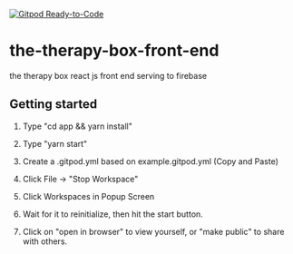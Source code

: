 [![Gitpod Ready-to-Code](https://img.shields.io/badge/Gitpod-Ready--to--Code-blue?logo=gitpod)](https://gitpod.io/#https://github.com/thetherapybox/the-therapy-box-front-end) 

# the-therapy-box-front-end
the therapy box react js front end serving to firebase


## Getting started

1. Type "cd app && yarn install"

2. Type "yarn start"

3. Create a .gitpod.yml based on example.gitpod.yml (Copy and Paste)

4. Click File -> "Stop Workspace"

5. Click Workspaces in Popup Screen

6. Wait for it to reinitialize, then hit the start button.

7. Click on "open in browser" to view yourself, or "make public" to share with others.

